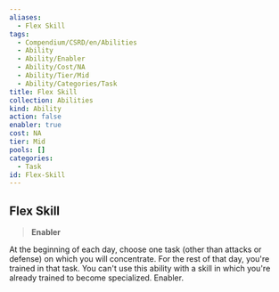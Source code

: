 ```yaml
---
aliases:
  - Flex Skill
tags:
  - Compendium/CSRD/en/Abilities
  - Ability
  - Ability/Enabler
  - Ability/Cost/NA
  - Ability/Tier/Mid
  - Ability/Categories/Task
title: Flex Skill
collection: Abilities
kind: Ability
action: false
enabler: true
cost: NA
tier: Mid
pools: []
categories:
  - Task
id: Flex-Skill
---
```

## Flex Skill    
>**Enabler**  
    
At the beginning of each day, choose one task (other than attacks or defense) on which you will concentrate. For the rest of that day, you're trained in that task. You can't use this ability with a skill in which you're already trained to become specialized. Enabler.
